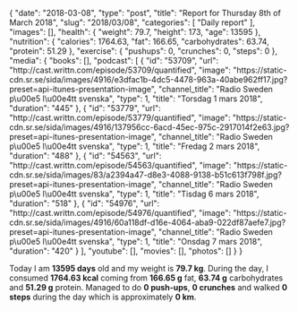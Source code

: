 {
    "date": "2018-03-08",
    "type": "post",
    "title": "Report for Thursday 8th of March 2018",
    "slug": "2018\/03\/08",
    "categories": [
        "Daily report"
    ],
    "images": [],
    "health": {
        "weight": 79.7,
        "height": 173,
        "age": 13595
    },
    "nutrition": {
        "calories": 1764.63,
        "fat": 166.65,
        "carbohydrates": 63.74,
        "protein": 51.29
    },
    "exercise": {
        "pushups": 0,
        "crunches": 0,
        "steps": 0
    },
    "media": {
        "books": [],
        "podcast": [
            {
                "id": "53709",
                "url": "http:\/\/cast.writtn.com\/episode\/53709\/quantified",
                "image": "https:\/\/static-cdn.sr.se\/sida\/images\/4916\/e3dfac1b-4dc5-4478-963a-40abe962ff17.jpg?preset=api-itunes-presentation-image",
                "channel_title": "Radio Sweden p\u00e5 l\u00e4tt svenska",
                "type": 1,
                "title": "Torsdag 1 mars 2018",
                "duration": "445"
            },
            {
                "id": "53779",
                "url": "http:\/\/cast.writtn.com\/episode\/53779\/quantified",
                "image": "https:\/\/static-cdn.sr.se\/sida\/images\/4916\/137956cc-6acd-45ec-975c-2917014f2e63.jpg?preset=api-itunes-presentation-image",
                "channel_title": "Radio Sweden p\u00e5 l\u00e4tt svenska",
                "type": 1,
                "title": "Fredag 2 mars 2018",
                "duration": "488"
            },
            {
                "id": "54563",
                "url": "http:\/\/cast.writtn.com\/episode\/54563\/quantified",
                "image": "https:\/\/static-cdn.sr.se\/sida\/images\/83\/a2394a47-d8e3-4088-9138-b51c613f798f.jpg?preset=api-itunes-presentation-image",
                "channel_title": "Radio Sweden p\u00e5 l\u00e4tt svenska",
                "type": 1,
                "title": "Tisdag 6 mars 2018",
                "duration": "518"
            },
            {
                "id": "54976",
                "url": "http:\/\/cast.writtn.com\/episode\/54976\/quantified",
                "image": "https:\/\/static-cdn.sr.se\/sida\/images\/4916\/60a118df-d16e-4064-aba9-022df87aefe7.jpg?preset=api-itunes-presentation-image",
                "channel_title": "Radio Sweden p\u00e5 l\u00e4tt svenska",
                "type": 1,
                "title": "Onsdag 7 mars 2018",
                "duration": "420"
            }
        ],
        "youtube": [],
        "movies": [],
        "photos": []
    }
}

Today I am <strong>13595 days</strong> old and my weight is <strong>79.7 kg</strong>. During the day, I consumed <strong>1764.63 kcal</strong> coming from <strong>166.65 g</strong> fat, <strong>63.74 g</strong> carbohydrates and <strong>51.29 g</strong> protein. Managed to do <strong>0 push-ups</strong>, <strong>0 crunches</strong> and walked <strong>0 steps</strong> during the day which is approximately <strong>0 km</strong>.